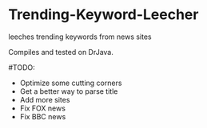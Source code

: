 # Trending-Keyword-Leecher
leeches trending keywords from news sites


Compiles and tested on DrJava.

#TODO:
- Optimize some cutting corners
- Get a better way to parse title
- Add more sites
- Fix FOX news
- Fix BBC news
